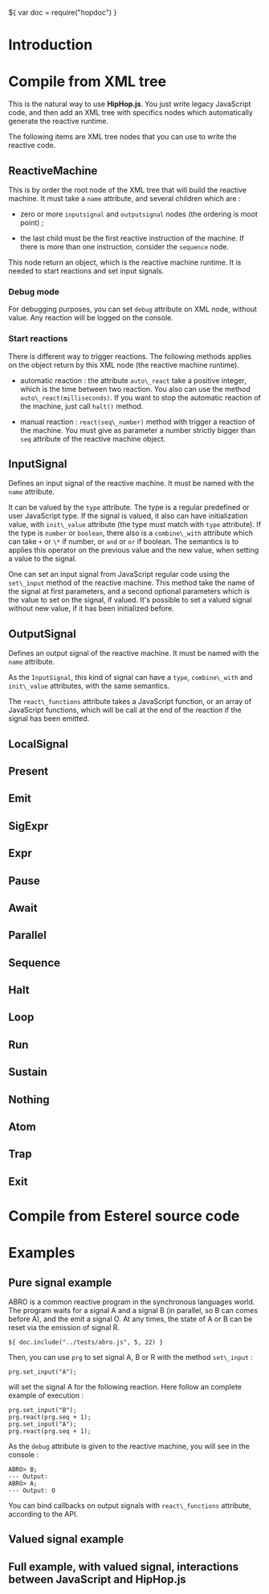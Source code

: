 ${ var doc = require("hopdoc") }

# Introduction

# Compile from XML tree
This is the natural way to use __HipHop.js__. You just write legacy
JavaScript code, and then add an XML tree with specifics nodes which
automatically generate the reactive runtime.

The following items are XML tree nodes that you can use to write the
reactive code.

## ReactiveMachine

This is by order the root node of the XML tree that will build the
reactive machine. It must take a `name` attribute, and several children which are :

* zero or more `inputsignal` and `outputsignal` nodes (the ordering is
  moot point) ;

* the last child must be the first reactive instruction of the
  machine. If there is more than one instruction, consider the
  `sequence` node.

This node return an object, which is the reactive machine runtime. It
is needed to start reactions and set input signals.

### Debug mode
For debugging purposes, you can set `debug` attribute on XML node,
without value. Any reaction will be logged on the console.

### Start reactions
There is different way to trigger reactions. The following methods
applies on the object return by this XML node (the reactive machine runtime).

* automatic reaction : the attribute `auto\_react` take a positive
  integer, which is the time between two reaction. You also can use
  the method `auto\_react(milliseconds)`. If you want to stop the automatic reaction of the machine,
  just call `halt()` method.

* manual reaction : `react(seq\_number)` method with trigger a reaction
  of the machine. You must give as parameter a number strictly bigger
  than `seq` attribute of the reactive machine object.

## InputSignal

Defines an input signal of the reactive machine. It must be named
with the `name` attribute.

It can be valued by the `type` attribute. The type is a regular
predefined or user JavaScript type. If the signal is valued, it also
can have initialization value, with `init\_value` attribute (the type
must match with `type` attribute). If the type is `number` or
`boolean`, there also is a `combine\_with` attribute which can take
`+` or `\*` if number, or `and` or `or` if boolean. The
semantics is to applies this operator on the previous value and the
new value, when setting a value to the signal.

One can set an input signal from JavaScript regular code using the
`set\_input` method of the reactive machine. This method take the name
of the signal at first parameters, and a second optional parameters
which is the value to set on the signal, if valued. It's possible to
set a valued signal without new value, if it has been initialized before.

## OutputSignal

Defines an output signal of the reactive machine. It must be named
with the `name` attribute.

As the `InputSignal`, this kind of signal can have a `type`,
`combine\_with` and `init\_value` attributes, with the same semantics.

The `react\_functions` attribute takes a JavaScript function, or an
array of JavaScript functions, which will be call at the end of the
reaction if the signal has been emitted.

## LocalSignal

## Present

## Emit

## SigExpr

## Expr

## Pause

## Await

## Parallel

## Sequence

## Halt

## Loop

## Run

## Sustain

## Nothing

## Atom

## Trap

## Exit

# Compile from Esterel source code

# Examples

## Pure signal example

ABRO is a common reactive program in the synchronous languages
world. The program waits for a signal A and a signal B (in parallel,
so B can comes before A), and the emit a signal O. At any times, the
state of A or B can be reset via the emission of signal R.

```hopscript
${ doc.include("../tests/abro.js", 5, 22) }
```

Then, you can use `prg` to set signal A, B or R with the method
`set\_input` :

```hopscript
prg.set_input("A");
```

will set the signal A for the following reaction. Here follow an
complete example of execution :

```hopscript
prg.set_input("B");
prg.react(prg.seq + 1);
prg.set_input("A");
prg.react(prg.seq + 1);
```

As the `debug` attribute is given to the reactive machine, you will
see in the console :
```
ABRO> B;
--- Output:
ABRO> A;
--- Output: O
```

You can bind callbacks on output signals with `react\_functions`
attribute, according to the API.

## Valued signal example

## Full example, with valued signal, interactions between JavaScript and HipHop.js
